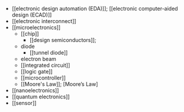 - [[electronic design automation (EDA)]]; [[electronic computer-aided design (ECAD)]]
- [[electronic interconnect]]
- [[microelectronics]]
    - [[chip]]
        - [[design semiconductors]];
    - diode
        - [[tunnel diode]]
    - electron beam
    - [[integrated circuit]]
    - [[logic gate]]
    - [[microcontroller]]
    - [[Moore's Law]]; [Moore’s Law]
- [[nanoelectronics]]
- [[quantum electronics]]
- [[sensor]]
